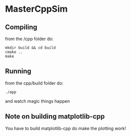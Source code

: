 # MasterCppSim

## Compiling
from the /cpp folder do:

```
mkdir build && cd build
cmake ..
make
```


## Running
from the cpp/build folder do:

```
./app
```

and watch magic things happen

## Note on building matplotlib-cpp
You have to build matplotlib-cpp do make the plotting work!
